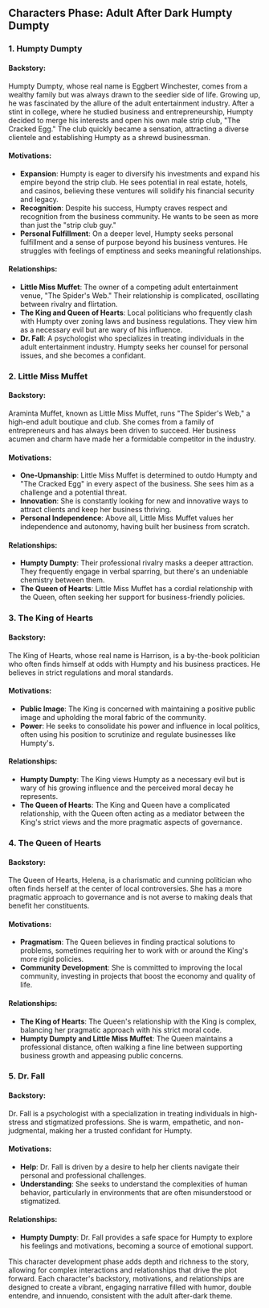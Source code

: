  

## Characters Phase: Adult After Dark Humpty Dumpty

### 1. **Humpty Dumpty**

#### Backstory:
Humpty Dumpty, whose real name is Eggbert Winchester, comes from a wealthy family but was always drawn to the seedier side of life. Growing up, he was fascinated by the allure of the adult entertainment industry. After a stint in college, where he studied business and entrepreneurship, Humpty decided to merge his interests and open his own male strip club, "The Cracked Egg." The club quickly became a sensation, attracting a diverse clientele and establishing Humpty as a shrewd businessman.

#### Motivations:
- **Expansion**: Humpty is eager to diversify his investments and expand his empire beyond the strip club. He sees potential in real estate, hotels, and casinos, believing these ventures will solidify his financial security and legacy.
- **Recognition**: Despite his success, Humpty craves respect and recognition from the business community. He wants to be seen as more than just the "strip club guy."
- **Personal Fulfillment**: On a deeper level, Humpty seeks personal fulfillment and a sense of purpose beyond his business ventures. He struggles with feelings of emptiness and seeks meaningful relationships.

#### Relationships:
- **Little Miss Muffet**: The owner of a competing adult entertainment venue, "The Spider's Web." Their relationship is complicated, oscillating between rivalry and flirtation.
- **The King and Queen of Hearts**: Local politicians who frequently clash with Humpty over zoning laws and business regulations. They view him as a necessary evil but are wary of his influence.
- **Dr. Fall**: A psychologist who specializes in treating individuals in the adult entertainment industry. Humpty seeks her counsel for personal issues, and she becomes a confidant.

### 2. **Little Miss Muffet**

#### Backstory:
Araminta Muffet, known as Little Miss Muffet, runs "The Spider's Web," a high-end adult boutique and club. She comes from a family of entrepreneurs and has always been driven to succeed. Her business acumen and charm have made her a formidable competitor in the industry.

#### Motivations:
- **One-Upmanship**: Little Miss Muffet is determined to outdo Humpty and "The Cracked Egg" in every aspect of the business. She sees him as a challenge and a potential threat.
- **Innovation**: She is constantly looking for new and innovative ways to attract clients and keep her business thriving.
- **Personal Independence**: Above all, Little Miss Muffet values her independence and autonomy, having built her business from scratch.

#### Relationships:
- **Humpty Dumpty**: Their professional rivalry masks a deeper attraction. They frequently engage in verbal sparring, but there's an undeniable chemistry between them.
- **The Queen of Hearts**: Little Miss Muffet has a cordial relationship with the Queen, often seeking her support for business-friendly policies.

### 3. **The King of Hearts**

#### Backstory:
The King of Hearts, whose real name is Harrison, is a by-the-book politician who often finds himself at odds with Humpty and his business practices. He believes in strict regulations and moral standards.

#### Motivations:
- **Public Image**: The King is concerned with maintaining a positive public image and upholding the moral fabric of the community.
- **Power**: He seeks to consolidate his power and influence in local politics, often using his position to scrutinize and regulate businesses like Humpty's.

#### Relationships:
- **Humpty Dumpty**: The King views Humpty as a necessary evil but is wary of his growing influence and the perceived moral decay he represents.
- **The Queen of Hearts**: The King and Queen have a complicated relationship, with the Queen often acting as a mediator between the King's strict views and the more pragmatic aspects of governance.

### 4. **The Queen of Hearts**

#### Backstory:
The Queen of Hearts, Helena, is a charismatic and cunning politician who often finds herself at the center of local controversies. She has a more pragmatic approach to governance and is not averse to making deals that benefit her constituents.

#### Motivations:
- **Pragmatism**: The Queen believes in finding practical solutions to problems, sometimes requiring her to work with or around the King's more rigid policies.
- **Community Development**: She is committed to improving the local community, investing in projects that boost the economy and quality of life.

#### Relationships:
- **The King of Hearts**: The Queen's relationship with the King is complex, balancing her pragmatic approach with his strict moral code.
- **Humpty Dumpty and Little Miss Muffet**: The Queen maintains a professional distance, often walking a fine line between supporting business growth and appeasing public concerns.

### 5. **Dr. Fall**

#### Backstory:
Dr. Fall is a psychologist with a specialization in treating individuals in high-stress and stigmatized professions. She is warm, empathetic, and non-judgmental, making her a trusted confidant for Humpty.

#### Motivations:
- **Help**: Dr. Fall is driven by a desire to help her clients navigate their personal and professional challenges.
- **Understanding**: She seeks to understand the complexities of human behavior, particularly in environments that are often misunderstood or stigmatized.

#### Relationships:
- **Humpty Dumpty**: Dr. Fall provides a safe space for Humpty to explore his feelings and motivations, becoming a source of emotional support.

This character development phase adds depth and richness to the story, allowing for complex interactions and relationships that drive the plot forward. Each character's backstory, motivations, and relationships are designed to create a vibrant, engaging narrative filled with humor, double entendre, and innuendo, consistent with the adult after-dark theme.